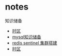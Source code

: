 # notes
知识储备

* [时区](https://github.com/JavaServerGroup/notes/blob/master/%E6%97%B6%E5%8C%BA.md)
* [mysql知识储备](https://github.com/JavaServerGroup/notes/blob/master/mysql%E6%90%AD%E5%BB%BA.md)
* [redis sentinel 集群搭建](https://github.com/JavaServerGroup/notes/blob/master/redis%20sentinel%20%E9%9B%86%E7%BE%A4%E6%90%AD%E5%BB%BA.md)
* [时区](https://github.com/JavaServerGroup/notes/blob/master/redis3.0%E9%9B%86%E7%BE%A4.md)
